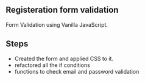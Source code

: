 ## Registeration form validation 

Form Validation using Vanilla JavaScript. 

## Steps

- Created the form and applied CSS to it.
- refactored all the if conditions
- functions to check email and password validation
